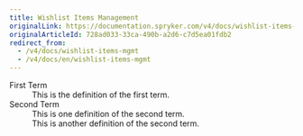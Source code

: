 ```yaml
---
title: Wishlist Items Management
originalLink: https://documentation.spryker.com/v4/docs/wishlist-items-mgmt
originalArticleId: 728ad033-33ca-490b-a2d6-c7d5ea01fdb2
redirect_from:
  - /v4/docs/wishlist-items-mgmt
  - /v4/docs/en/wishlist-items-mgmt
---
```


<dl>
  <dt>First Term</dt>
  <dd>This is the definition of the first term.</dd>
  <dt>Second Term</dt>
  <dd>This is one definition of the second term. </dd>
  <dd>This is another definition of the second term.</dd>
</dl>
